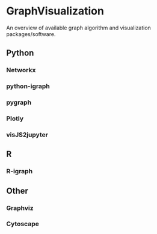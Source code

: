 # GraphVisualization

An overview of available graph algorithm and visualization packages/software. 

## Python

### Networkx

### python-igraph

### pygraph

### Plotly

### visJS2jupyter


## R 

### R-igraph


## Other 

### Graphviz

### Cytoscape
